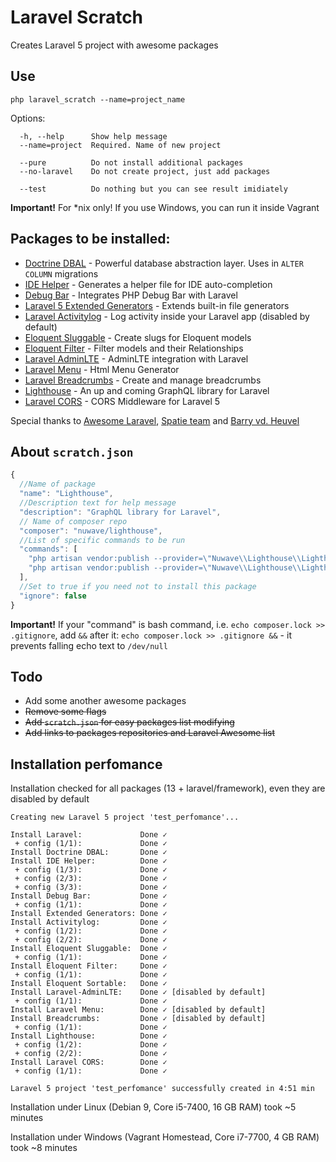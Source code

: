 # Laravel Scratch
Creates Laravel 5 project with awesome packages

## Use

```
php laravel_scratch --name=project_name
```

Options:
```
  -h, --help      Show help message
  --name=project  Required. Name of new project
        
  --pure          Do not install additional packages
  --no-laravel    Do not create project, just add packages

  --test          Do nothing but you can see result imidiately
```

**Important!** For *nix only! If you use Windows, you can run it inside Vagrant

## Packages to be installed:
  * [Doctrine DBAL](https://github.com/doctrine/dbal) - Powerful database abstraction layer. Uses in `ALTER COLUMN` migrations 
  * [IDE Helper](https://github.com/barryvdh/laravel-ide-helper) - Generates a helper file for IDE auto-completion
  * [Debug Bar](https://github.com/barryvdh/laravel-debugbar) - Integrates PHP Debug Bar with Laravel
  * [Laravel 5 Extended Generators](https://github.com/laracasts/Laravel-5-Generators-Extended) - Extends built-in file generators
  * [Laravel Activitylog](https://github.com/spatie/laravel-activitylog) - Log activity inside your Laravel app (disabled by default)
  * [Eloquent Sluggable](https://github.com/cviebrock/eloquent-sluggable) - Create slugs for Eloquent models
  * [Eloquent Filter](https://github.com/Tucker-Eric/EloquentFilter) - Filter models and their Relationships
  * [Laravel AdminLTE](https://github.com/jeroennoten/Laravel-AdminLTE) - AdminLTE integration with Laravel
  * [Laravel Menu](https://github.com/spatie/laravel-menu) - Html Menu Generator
  * [Laravel Breadcrumbs](https://github.com/davejamesmiller/laravel-breadcrumbs) - Create and manage breadcrumbs
  * [Lighthouse](https://github.com/nuwave/lighthouse) - An up and coming GraphQL library for Laravel
  * [Laravel CORS](https://github.com/barryvdh/laravel-cors) - CORS Middleware for Laravel 5

  Special thanks to [Awesome Laravel](https://github.com/chiraggude/awesome-laravel), [Spatie team](https://github.com/spatie)
and [Barry vd. Heuvel](https://github.com/barryvdh)
## About `scratch.json`

```js
{
  //Name of package
  "name": "Lighthouse",
  //Description text for help message
  "description": "GraphQL library for Laravel",
  // Name of composer repo 
  "composer": "nuwave/lighthouse",
  //List of specific commands to be run
  "commands": [ 
    "php artisan vendor:publish --provider=\"Nuwave\\Lighthouse\\LighthouseServiceProvider\" --tag=schema",
    "php artisan vendor:publish --provider=\"Nuwave\\Lighthouse\\LighthouseServiceProvider\" --tag=config"
  ],
  //Set to true if you need not to install this package
  "ignore": false 
}
```
**Important!** If your "command" is bash command, i.e. `echo composer.lock >> .gitignore`, add `&&` after it: `echo composer.lock >> .gitignore &&` - it prevents falling echo text to `/dev/null`

## Todo
* Add some another awesome packages
* ~~Remove some flags~~
* ~~Add `scratch.json` for easy packages list modifying~~
* ~~Add links to packages repositories and Laravel Awesome list~~

## Installation perfomance
Installation checked for all packages (13 + laravel/framework), even they are disabled by default

```
Creating new Laravel 5 project 'test_perfomance'...

Install Laravel:             Done ✓
 + config (1/1):             Done ✓
Install Doctrine DBAL:       Done ✓
Install IDE Helper:          Done ✓
 + config (1/3):             Done ✓
 + config (2/3):             Done ✓
 + config (3/3):             Done ✓
Install Debug Bar:           Done ✓
 + config (1/1):             Done ✓
Install Extended Generators: Done ✓
Install Activitylog:         Done ✓
 + config (1/2):             Done ✓
 + config (2/2):             Done ✓
Install Eloquent Sluggable:  Done ✓
 + config (1/1):             Done ✓
Install Eloquent Filter:     Done ✓
 + config (1/1):             Done ✓
Install Eloquent Sortable:   Done ✓
Install Laravel-AdminLTE:    Done ✓ [disabled by default]
 + config (1/1):             Done ✓
Install Laravel Menu:        Done ✓ [disabled by default]
Install Breadcrumbs:         Done ✓ [disabled by default]
 + config (1/1):             Done ✓
Install Lighthouse:          Done ✓
 + config (1/2):             Done ✓
 + config (2/2):             Done ✓
Install Laravel CORS:        Done ✓ 
 + config (1/1):             Done ✓

Laravel 5 project 'test_perfomance' successfully created in 4:51 min
```

Installation under Linux (Debian 9, Core i5-7400, 16 GB RAM) took ~5 minutes

Installation under Windows (Vagrant Homestead, Core i7-7700, 4 GB RAM) took ~8 minutes

